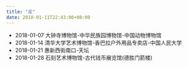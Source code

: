 ```yaml
---
title: "走"
date: 2018-01-11T22:43:06+08:00
---
```


- 2018-01-07 大钟寺博物馆-中华民族园博物馆-中国动物博物馆
- 2018-01-14 清华大学艺术博物馆-香巴拉户外用品专卖店-中国人民大学
- 2018-01-21 惠新西街南口-天坛
- 2018-01-28 石刻艺术博物馆-古代钱币展览馆(德胜门箭楼)
<!--more-->
